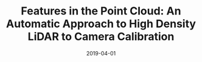 ---
title: "Features in the Point Cloud: An Automatic Approach to High Density LiDAR to Camera Calibration"
collection: moreresearch
permalink: /moreresearch/frame-interpolation-cg
date: 2019-04-01
venue: 
authors: "<b>T. Zhang</b>, E. Iscar, and M. Johnson-Roberson"
uri: 
arxiv: 
bibtex: 
pdf: files/Lidar_to_camera_calibration.pdf
teaser: images/lidarcal.png
---